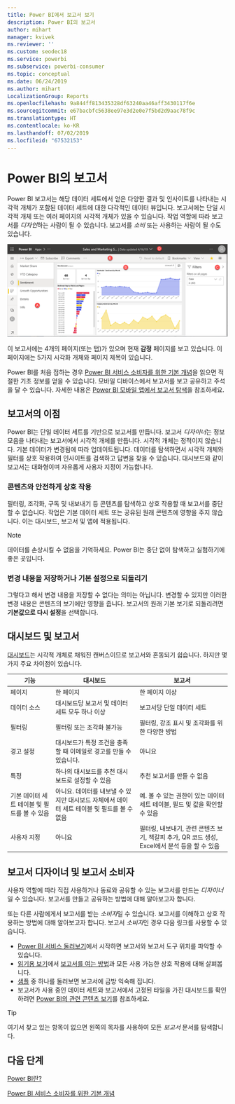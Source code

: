 ```yaml
---
title: Power BI에서 보고서 보기
description: Power BI의 보고서
author: mihart
manager: kvivek
ms.reviewer: ''
ms.custom: seodec18
ms.service: powerbi
ms.subservice: powerbi-consumer
ms.topic: conceptual
ms.date: 06/24/2019
ms.author: mihart
LocalizationGroup: Reports
ms.openlocfilehash: 9a844ff813435328df63240aa46aff3430117f6e
ms.sourcegitcommit: e67bacbfc5638ee97e3d2e0e7f5bd2d9aac78f9c
ms.translationtype: HT
ms.contentlocale: ko-KR
ms.lasthandoff: 07/02/2019
ms.locfileid: "67532153"
---
```

# <a name="reports-in-power-bi"></a>Power BI의 보고서

Power BI 보고서는 해당 데이터 세트에서 얻은 다양한 결과 및 인사이트를 나타내는 시각적 개체가 포함된 데이터 세트에 대한 다각적인 데이터 뷰입니다.  보고서에는 단일 시각적 개체 또는 여러 페이지의 시각적 개체가 있을 수 있습니다. 작업 역할에 따라 보고서를 *디자인*하는 사람이 될 수 있습니다. 보고서를 *소비* 또는 사용하는 사람이 될 수도 있습니다.

![보고서 페이지의 스크린샷.](./media/end-user-reports/power-bi-report.png)

이 보고서에는 4개의 페이지(또는 탭)가 있으며 현재 **감정** 페이지를 보고 있습니다. 이 페이지에는 5가지 시각화 개체와 페이지 제목이 있습니다.

Power BI를 처음 접하는 경우 [Power BI 서비스 소비자를 위한 기본 개념](end-user-basic-concepts.md)을 읽으면 적절한 기초 정보를 얻을 수 있습니다. 모바일 디바이스에서 보고서를 보고 공유하고 주석을 달 수 있습니다. 자세한 내용은 [Power BI 모바일 앱에서 보고서 탐색](mobile/mobile-reports-in-the-mobile-apps.md)을 참조하세요.

## <a name="advantages-of-reports"></a>보고서의 이점

Power BI는 단일 데이터 세트를 기반으로 보고서를 만듭니다. 보고서 *디자이너*는 정보 모음을 나타내는 보고서에서 시각적 개체를 만듭니다. 시각적 개체는 정적이지 않습니다.  기본 데이터가 변경됨에 따라 업데이트됩니다. 데이터를 탐색하면서 시각적 개체와 필터를 상호 작용하여 인사이트를 검색하고 답변을 찾을 수 있습니다. 대시보드와 같이 보고서는 대화형이며 자유롭게 사용자 지정이 가능합니다.

### <a name="safely-interact-with-content"></a>콘텐츠와 안전하게 상호 작용

필터링, 조각화, 구독 및 내보내기 등 콘텐츠를 탐색하고 상호 작용할 때 보고서를 중단할 수 없습니다. 작업은 기본 데이터 세트 또는 공유된 원래 콘텐츠에 영향을 주지 않습니다. 이는 대시보드, 보고서 및 앱에 적용됩니다.

> [!NOTE]
> 데이터를 손상시킬 수 없음을 기억하세요. Power BI는 중단 없이 탐색하고 실험하기에 좋은 곳입니다.

### <a name="save-your-changes-or-revert-to-the-default-settings"></a>변경 내용을 저장하거나 기본 설정으로 되돌리기

그렇다고 해서 변경 내용을 저장할 수 없다는 의미는 아닙니다. 변경할 수 있지만 이러한 변경 내용은 콘텐츠의 보기에만 영향을 줍니다. 보고서의 원래 기본 보기로 되돌리려면 **기본값으로 다시 설정**을 선택합니다.

## <a name="dashboards-versus-reports"></a>대시보드 및 보고서

[대시보드](end-user-dashboards.md)는 시각적 개체로 채워진 캔버스이므로 보고서와 혼동되기 쉽습니다. 하지만 몇 가지 주요 차이점이 있습니다.  

| **기능** | **대시보드** | **보고서** |
| --- | --- | --- |
| 페이지 |한 페이지 |한 페이지 이상 |
| 데이터 소스 |대시보드당 보고서 및 데이터 세트 모두 하나 이상 |보고서당 단일 데이터 세트 |
| 필터링 |필터링 또는 조각화 불가능 |필터링, 강조 표시 및 조각화를 위한 다양한 방법 |
| 경고 설정 |대시보드가 특정 조건을 충족할 때 이메일로 경고를 만들 수 있습니다. |아니요 |
| 특정 |하나의 대시보드를 추천 대시보드로 설정할 수 있음 |추천 보고서를 만들 수 없음 |
| 기본 데이터 세트 테이블 및 필드를 볼 수 있음 |아니요. 데이터를 내보낼 수 있지만 대시보드 자체에서 데이터 세트 테이블 및 필드를 볼 수 없음 |예. 볼 수 있는 권한이 있는 데이터 세트 테이블, 필드 및 값을 확인할 수 있음 |
| 사용자 지정 |아니요  |필터링, 내보내기, 관련 콘텐츠 보기, 책갈피 추가, QR 코드 생성, Excel에서 분석 등을 할 수 있음 |

<!--| Available in Power BI Desktop |No |Yes, can create and view reports in Desktop |
| Pinning |Can pin existing visuals (tiles) only from current dashboard to your other dashboards |Can pin visuals (as tiles) to any of your dashboards. Can pin entire report pages to any of your dashboards. | -->

## <a name="report-designers-and-report-consumers"></a>보고서 디자이너 및 보고서 소비자

사용자 역할에 따라 직접 사용하거나 동료와 공유할 수 있는 보고서를 만드는 *디자이너*일 수 있습니다. 보고서를 만들고 공유하는 방법에 대해 알아보고자 합니다.

또는 다른 사람에게서 보고서를 받는 *소비자*일 수 있습니다. 보고서를 이해하고 상호 작용하는 방법에 대해 알아보고자 합니다. 보고서 *소비자*인 경우 다음 링크를 사용할 수 있습니다.

* [Power BI 서비스 둘러보기](end-user-basic-concepts.md)에서 시작하면 보고서와 보고서 도구 위치를 파악할 수 있습니다.
* [읽기용 보기](end-user-reading-view.md)에서 [보고서를 여는 방법](end-user-report-open.md)과 모든 사용 가능한 상호 작용에 대해 살펴봅니다.
* [샘플](../sample-tutorial-connect-to-the-samples.md) 중 하나를 둘러보면 보고서에 금방 익숙해 집니다.  
* 보고서가 사용 중인 데이터 세트와 보고서에서 고정된 타일을 가진 대시보드를 확인하려면 [Power BI의 관련 콘텐츠 보기](end-user-related.md)를 참조하세요.

> [!TIP]
> 여기서 찾고 있는 항목이 없으면 왼쪽의 목차를 사용하여 모든 *보고서* 문서를 탐색합니다.

## <a name="next-steps"></a>다음 단계

[Power BI란?](../power-bi-overview.md)

[Power BI 서비스 소비자를 위한 기본 개념](end-user-basic-concepts.md)